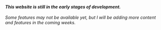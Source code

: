 #### *This website is still in the early stages of development.*
*Some features may not be available yet, but I will be adding more content and features in the coming weeks.*


